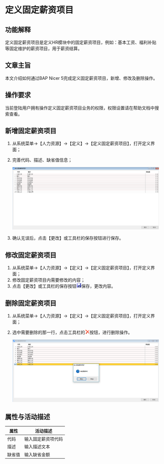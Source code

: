 # 定义固定薪资项目

## 功能解释

定义固定薪资项目是定义HR模块中的固定薪资项目，例如：基本工资、福利补贴等固定维护的薪资项目，用于薪资结算。

## 文章主旨

本文介绍如何通过BAP Nicer 5完成定义固定薪资项目，新增、修改及删除操作。

## 操作要求

当前登陆用户拥有操作定义固定薪资项目业务的权限，权限设置请在帮助文档中搜索查看。

## 新增固定薪资项目

1. 从系统菜单->【人力资源】->【定义】->【定义固定薪资项目】，打开定义界面；

2. 完善代码、描述、缺省值信息；

   ![](images/gdxzxm1.png)

3. 确认无误后，点击【更改】或工具栏的保存按钮进行保存。

## 修改固定薪资项目

1. 从系统菜单->【人力资源】->【定义】->【定义固定薪资项目】，打开定义界面；
2. 修改固定薪资项目内需要修改的内容；
3. 点击【更改】或工具栏的保存按钮![](images/bcan.png)保存，更改内容。


## 删除固定薪资项目

1. 从系统菜单->【人力资源】->【定义】->【定义固定薪资项目】，打开定义界面；

2. 选中需要删除的那一行，点击工具栏的![](images/cgdel.png)按钮，进行删除操作。

   ![](images/gdxzxm2.png)

## 属性与活动描述

| **属性** | **活动描述**       |
| -------- | ------------------ |
| 代码     | 输入固定薪资项代码 |
| 描述     | 输入描述文本       |
| 缺省值   | 输入缺省金额       |